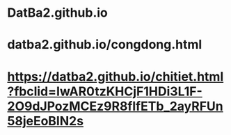 # DatBa2.github.io
# datba2.github.io/congdong.html
# https://datba2.github.io/chitiet.html?fbclid=IwAR0tzKHCjF1HDi3L1F-2O9dJPozMCEz9R8flfETb_2ayRFUn58jeEoBIN2s
